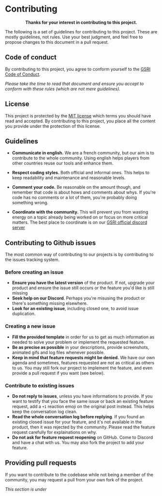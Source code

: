 # Contributing #

**<center>Thanks for your interest in contributing to this project.</center>**

The following is a set of guidelines for contributing to this project. These are mostly guidelines, not rules. Use your best judgment, and feel free to propose changes to this document in a pull request.

## Code of conduct ##

By contributing to this project, you agree to conform yourself to the [GSRI Code of Conduct](./CODE_OF_CONDUCT.md).

*Please take the time to read that document and ensure you accept to conform with these rules (which are not mere guidelines).*

## License ##

This project is protected by the  [MIT license](../LICENSE) which terms you should have read and accepted. By contributing to this project, you place all the content you provide under the protection of this license.

## Guidelines ##

* **Communicate in english.** We are a french community, but our aim is to contribute to the whole community. Using english helps players from other countries reuse our tools and enhance them.

* **Respect coding styles.** Both official and informal ones. This helps to keep readability and maintenance and reasonable levels.

* **Comment your code.** Be reasonable on the amount though, and remember that code is about hows and comments about whys. If you're code has no comments or a lot of them, you're probably doing something wrong.

* **Coordinate with the community.** This will prevent you from wasting energy on a topic already being worked on or focus on more critical matters. The best place to coordinate is on our [GSRI official discord server](https://discord.gg/bhMn4jd)

## Contributing to Github issues ##

The most common way of contributing to our projects is by contributing to the issues tracking system.

### Before creating an issue ###

* **Ensure you have the latest version** of the product. If not, upgrade your product and ensure the issue still occurs or the feature you'd like is still missing
* **Seek help on our Discord**. Perhaps you're misusing the product or there's something missing elsewhere.
* **Look for an existing issue**, including closed one, to avoid issue duplication.

### Creating a new issue ###

* **Fill the provided template** in order for us to get as much information as needed to solve your problem or implement the requested feature.
* **Be as precise as possible** in your descriptions, provide screenshots, animated gifs and log files whenever possible.
* **Keep in mind that feature requests might be denied.** We have our own agenda and sometimes, features requested are not as critical as others to us. You may still fork our project to implement the feature, and even provide a pull request if you want (see below).

### Contribute to existing issues ###

* **Do not reply to issues**, unless you have informations to provide. If you want to testify that you face the same issue or back an existing feature request, add a `+1` reaction emoji on the original post instead. This helps keep the conversation log clean.
* **Read the whole conversation log before replying**. If you found an existing closed issue for your feature, and it's not available in the product, then it was rejected by the community. Please read the feature request carefully for explainations on why.
* **Do not ask for feature request reopening** on GitHub. Come to Discord and have a chat with us. You may also fork the project to add your feature.

## Providing pull requests ##

If you want to contribute to the codebase while not being a member of the community, you may request a pull from your own fork of the project.

*This section is under*
